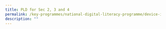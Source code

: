 ```yaml
---
title: PLD for Sec 2, 3 and 4
permalink: /key-programmes/national-digital-literacy-programme/device-information-kits/pld-for-sec-2-3-and-4
description: ""
---
```

